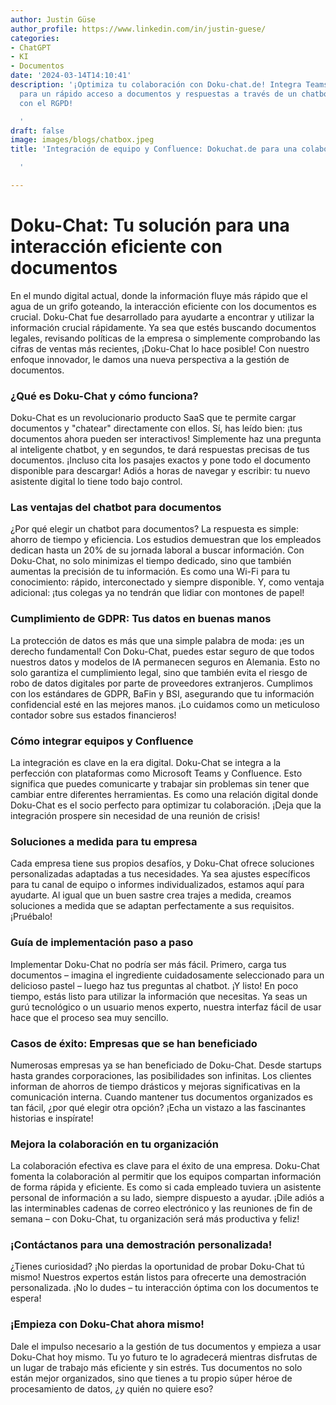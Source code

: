 ```yaml
---
author: Justin Güse
author_profile: https://www.linkedin.com/in/justin-guese/
categories:
- ChatGPT
- KI
- Documentos
date: '2024-03-14T14:10:41'
description: '¡Optimiza tu colaboración con Doku-chat.de! Integra Teams y Confluence
  para un rápido acceso a documentos y respuestas a través de un chatbot – ¡Cumpliendo
  con el RGPD!

  '
draft: false
image: images/blogs/chatbox.jpeg
title: 'Integración de equipo y Confluence: Dokuchat.de para una colaboración eficiente

  '

---
```

# Doku-Chat: Tu solución para una interacción eficiente con documentos

En el mundo digital actual, donde la información fluye más rápido que el agua de un grifo goteando, la interacción eficiente con los documentos es crucial. Doku-Chat fue desarrollado para ayudarte a encontrar y utilizar la información crucial rápidamente. Ya sea que estés buscando documentos legales, revisando políticas de la empresa o simplemente comprobando las cifras de ventas más recientes, ¡Doku-Chat lo hace posible! Con nuestro enfoque innovador, le damos una nueva perspectiva a la gestión de documentos.

### ¿Qué es Doku-Chat y cómo funciona?

Doku-Chat es un revolucionario producto SaaS que te permite cargar documentos y "chatear" directamente con ellos. Sí, has leído bien: ¡tus documentos ahora pueden ser interactivos! Simplemente haz una pregunta al inteligente chatbot, y en segundos, te dará respuestas precisas de tus documentos. ¡Incluso cita los pasajes exactos y pone todo el documento disponible para descargar! Adiós a horas de navegar y escribir: tu nuevo asistente digital lo tiene todo bajo control.

### Las ventajas del chatbot para documentos

¿Por qué elegir un chatbot para documentos? La respuesta es simple: ahorro de tiempo y eficiencia. Los estudios demuestran que los empleados dedican hasta un 20% de su jornada laboral a buscar información. Con Doku-Chat, no solo minimizas el tiempo dedicado, sino que también aumentas la precisión de tu información. Es como una Wi-Fi para tu conocimiento: rápido, interconectado y siempre disponible. Y, como ventaja adicional: ¡tus colegas ya no tendrán que lidiar con montones de papel!

### Cumplimiento de GDPR: Tus datos en buenas manos

La protección de datos es más que una simple palabra de moda: ¡es un derecho fundamental! Con Doku-Chat, puedes estar seguro de que todos nuestros datos y modelos de IA permanecen seguros en Alemania. Esto no solo garantiza el cumplimiento legal, sino que también evita el riesgo de robo de datos digitales por parte de proveedores extranjeros. Cumplimos con los estándares de GDPR, BaFin y BSI, asegurando que tu información confidencial esté en las mejores manos. ¡Lo cuidamos como un meticuloso contador sobre sus estados financieros!

### Cómo integrar equipos y Confluence

La integración es clave en la era digital. Doku-Chat se integra a la perfección con plataformas como Microsoft Teams y Confluence. Esto significa que puedes comunicarte y trabajar sin problemas sin tener que cambiar entre diferentes herramientas. Es como una relación digital donde Doku-Chat es el socio perfecto para optimizar tu colaboración. ¡Deja que la integración prospere sin necesidad de una reunión de crisis!

### Soluciones a medida para tu empresa

Cada empresa tiene sus propios desafíos, y Doku-Chat ofrece soluciones personalizadas adaptadas a tus necesidades. Ya sea ajustes específicos para tu canal de equipo o informes individualizados, estamos aquí para ayudarte. Al igual que un buen sastre crea trajes a medida, creamos soluciones a medida que se adaptan perfectamente a sus requisitos. ¡Pruébalo!

### Guía de implementación paso a paso

Implementar Doku-Chat no podría ser más fácil. Primero, carga tus documentos – imagina el ingrediente cuidadosamente seleccionado para un delicioso pastel – luego haz tus preguntas al chatbot. ¡Y listo! En poco tiempo, estás listo para utilizar la información que necesitas. Ya seas un gurú tecnológico o un usuario menos experto, nuestra interfaz fácil de usar hace que el proceso sea muy sencillo.


### Casos de éxito: Empresas que se han beneficiado

Numerosas empresas ya se han beneficiado de Doku-Chat. Desde startups hasta grandes corporaciones, las posibilidades son infinitas. Los clientes informan de ahorros de tiempo drásticos y mejoras significativas en la comunicación interna. Cuando mantener tus documentos organizados es tan fácil, ¿por qué elegir otra opción? ¡Echa un vistazo a las fascinantes historias e inspírate!

### Mejora la colaboración en tu organización

La colaboración efectiva es clave para el éxito de una empresa. Doku-Chat fomenta la colaboración al permitir que los equipos compartan información de forma rápida y eficiente. Es como si cada empleado tuviera un asistente personal de información a su lado, siempre dispuesto a ayudar. ¡Dile adiós a las interminables cadenas de correo electrónico y las reuniones de fin de semana – con Doku-Chat, tu organización será más productiva y feliz!

### ¡Contáctanos para una demostración personalizada!

¿Tienes curiosidad? ¡No pierdas la oportunidad de probar Doku-Chat tú mismo! Nuestros expertos están listos para ofrecerte una demostración personalizada. ¡No lo dudes – tu interacción óptima con los documentos te espera!


### ¡Empieza con Doku-Chat ahora mismo!

Dale el impulso necesario a la gestión de tus documentos y empieza a usar Doku-Chat hoy mismo. Tu yo futuro te lo agradecerá mientras disfrutas de un lugar de trabajo más eficiente y sin estrés. Tus documentos no solo están mejor organizados, sino que tienes a tu propio súper héroe de procesamiento de datos, ¿y quién no quiere eso?
